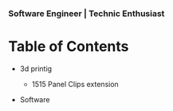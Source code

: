 ### Software Engineer | Technic Enthusiast


# Table of Contents

- 3d printig
  - 1515 Panel Clips extension
 
 
- Software
